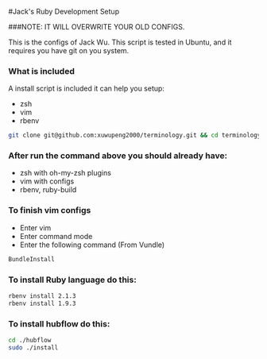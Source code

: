 #Jack's Ruby Development Setup

###NOTE: IT WILL OVERWRITE YOUR OLD CONFIGS.

This is the configs of Jack Wu.
This script is tested in Ubuntu, and it requires you have git on you system.

### What is included

A install script is included it can help you setup:
- zsh
- vim
- rbenv

```bash
git clone git@github.com:xuwupeng2000/terminology.git && cd terminology && bash ./install.sh

```

### After run the command above you should already have:
- zsh with oh-my-zsh plugins
- vim with configs
- rbenv, ruby-build

### To finish vim configs
- Enter vim
- Enter command mode
- Enter the following command (From Vundle)
```bash
BundleInstall

```

### To install Ruby language do this:
```bash
rbenv install 2.1.3
rbenv install 1.9.3

```

### To install hubflow do this:
```bash
cd ./hubflow
sudo ./install

```
